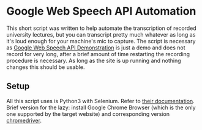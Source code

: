 # Google Web Speech API Automation
This short script was written to help automate the transcription of recorded university lectures, but you can transcript pretty much whatever as long as it's loud enough for your machine's mic to capture.
The script is necessary as [Google Web Speech API Demonstration](https://www.google.com/intl/it/chrome/demos/speech.html) is just a demo and does not record for very long, after a brief amount of time restarting the recording procedure is necessary. As long as the site is up running and nothing changes this should be usable.
## Setup
All this script uses is Python3 with Selenium. Refer to [their documentation](https://selenium-python.readthedocs.io/installation.html).
Brief version for the lazy: install Google Chrome Browser (which is the only one supported by the target website) and corresponding version [chromedriver](https://sites.google.com/a/chromium.org/chromedriver/downloads).
